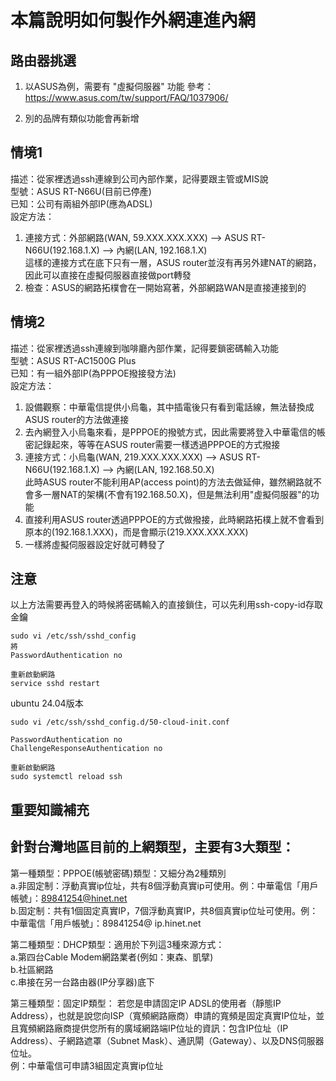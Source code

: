 # 本篇說明如何製作外網連進內網  
  
## 路由器挑選  
1. 以ASUS為例，需要有 "虛擬伺服器" 功能
參考：https://www.asus.com/tw/support/FAQ/1037906/  
  
2. 別的品牌有類似功能會再新增  
  



## 情境1
描述：從家裡透過ssh連線到公司內部作業，記得要跟主管或MIS說  
型號：ASUS RT-N66U(目前已停產)  
已知：公司有兩組外部IP(應為ADSL)  
設定方法：  
1. 連接方式：外部網路(WAN, 59.XXX.XXX.XXX) --> ASUS RT-N66U(192.168.1.X) --> 內網(LAN, 192.168.1.X)  
這樣的連接方式在底下只有一層，ASUS router並沒有再另外建NAT的網路，因此可以直接在虛擬伺服器直接做port轉發  
2. 檢查：ASUS的網路拓樸會在一開始寫著，外部網路WAN是直接連接到的  
  
## 情境2
描述：從家裡透過ssh連線到咖啡廳內部作業，記得要鎖密碼輸入功能  
型號：ASUS RT-AC1500G Plus  
已知：有一組外部IP(為PPPOE撥接發方法)  
設定方法：  
1. 設備觀察：中華電信提供小烏龜，其中插電後只有看到電話線，無法替換成ASUS router的方法做連接  
2. 去內網登入小烏龜來看，是PPPOE的撥號方式，因此需要將登入中華電信的帳密記錄起來，等等在ASUS router需要一樣透過PPPOE的方式撥接  
3. 連接方式：小烏龜(WAN, 219.XXX.XXX.XXX) --> ASUS RT-N66U(192.168.1.X) --> 內網(LAN, 192.168.50.X)  
此時ASUS router不能利用AP(access point)的方法去做延伸，雖然網路就不會多一層NAT的架構(不會有192.168.50.X)，但是無法利用"虛擬伺服器"的功能  
4. 直接利用ASUS router透過PPPOE的方式做撥接，此時網路拓樸上就不會看到原本的(192.168.1.XXX)，而是會顯示(219.XXX.XXX.XXX)
5. 一樣將虛擬伺服器設定好就可轉發了
  
## 注意  
以上方法需要再登入的時候將密碼輸入的直接鎖住，可以先利用ssh-copy-id存取金鑰  
```
sudo vi /etc/ssh/sshd_config
將
PasswordAuthentication no

重新啟動網路
service sshd restart
```
ubuntu 24.04版本  
```
sudo vi /etc/ssh/sshd_config.d/50-cloud-init.conf

PasswordAuthentication no
ChallengeResponseAuthentication no

重新啟動網路
sudo systemctl reload ssh
```
  
  
## 重要知識補充  
## 針對台灣地區目前的上網類型，主要有3大類型： 
第一種類型：PPPOE(帳號密碼)類型：又細分為2種類別  
a.非固定制：浮動真實ip位址，共有8個浮動真實ip可使用。例：中華電信「用戶帳號」：89841254@hinet.net  
b.固定制：共有1個固定真實IP，7個浮動真實IP，共8個真實ip位址可使用。例：中華電信「用戶帳號」：89841254@ ip.hinet.net  
   
第二種類型：DHCP類型：適用於下列這3種來源方式：  
a.第四台Cable Modem網路業者(例如：東森、凱擘)  
b.社區網路  
c.串接在另一台路由器(IP分享器)底下  
  
第三種類型：固定IP類型：
若您是申請固定IP ADSL的使用者（靜態IP Address），也就是說您向ISP（寬頻網路廠商）申請的寬頻是固定真實IP位址，並且寬頻網路廠商提供您所有的廣域網路端IP位址的資訊：包含IP位址（IP Address）、子網路遮罩（Subnet Mask）、通訊閘（Gateway）、以及DNS伺服器位址。  
例：中華電信可申請3組固定真實ip位址  
